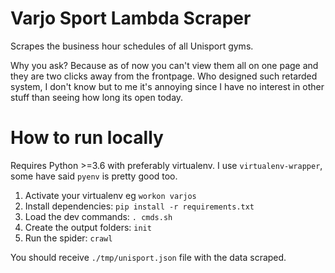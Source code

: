 # Varjo Sport Lambda Scraper

Scrapes the business hour schedules of all Unisport gyms.

Why you ask? Because as of now you can't view them all on one page and they are two clicks away from the frontpage. Who designed such retarded system, I don't know but to me it's annoying since I have no interest in other stuff than seeing how long its open today.

# How to run locally

Requires Python >=3.6 with preferably virtualenv. I use `virtualenv-wrapper`, some have said `pyenv` is pretty good too.

1. Activate your virtualenv eg `workon varjos`
2. Install dependencies: `pip install -r requirements.txt`
3. Load the dev commands: `. cmds.sh`
4. Create the output folders: `init`
5. Run the spider: `crawl`

You should receive `./tmp/unisport.json` file with the data scraped.

